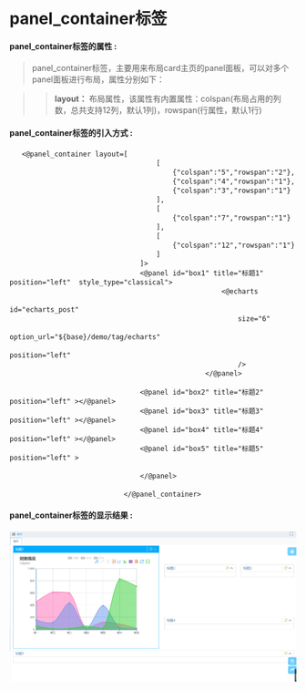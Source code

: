 # panel_container**标签**

#### panel_container**标签的属性 :**

> panel_container标签，主要用来布局card主页的panel面板，可以对多个panel面板进行布局，属性分别如下：

> > **layout：** 布局属性，该属性有内置属性：colspan(布局占用的列数，总共支持12列，默认1列)，rowspan(行属性，默认1行)
>>




#### panel_container标签的引入方式 :

```
   <@panel_container layout=[
									[
										{"colspan":"5","rowspan":"2"},
										{"colspan":"4","rowspan":"1"},
										{"colspan":"3","rowspan":"1"}
									],
									[
										{"colspan":"7","rowspan":"1"}
									],
									[
										{"colspan":"12","rowspan":"1"}
									]
								]>
								<@panel id="box1" title="标题1" position="left"  style_type="classical">
													<@echarts 
														id="echarts_post" 
														size="6" 
														option_url="${base}/demo/tag/echarts" 
														position="left"
														/>
												</@panel>

								<@panel id="box2" title="标题2" position="left" ></@panel>
								<@panel id="box3" title="标题3" position="left" ></@panel>
								<@panel id="box4" title="标题4" position="left" ></@panel>
								<@panel id="box5" title="标题5" position="left" >

								</@panel>

							</@panel_container>
```

#### panel_container标签的显示结果 :

![](/assets/panel_container.png)

